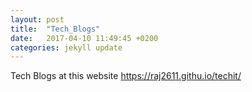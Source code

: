 ```yaml
---
layout: post
title:  "Tech_Blogs"
date:   2017-04-10 11:49:45 +0200
categories: jekyll update
---
```

Tech Blogs at this website
https://raj2611.githu.io/techit/
